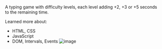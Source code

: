 A typing game with difficulty levels, each level adding +2, +3 or +5 seconds to the remaining time.

Learned more about:
- HTML, CSS
- JavaScript
- DOM, Intervals, Events
 ![image](https://github.com/danutdotrar/typing-game/assets/73365022/3fc56b3b-c922-4926-817e-1f81720c0e06)
